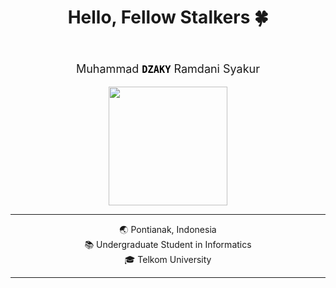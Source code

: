 <h1 align='center'> Hello, Fellow Stalkers 🍀</h1>

</br>

<p align='center' style="font-size: 18px;">
    Muhammad <strong><code style="color: black">DZAKY</code></strong> Ramdani Syakur
</p>

<p align='center'>
    <img src="README.assets/SJW_gif.gif" width="190px">

</br>

---

<p align="center">
  🌏 Pontianak, Indonesia<br>
  📚 Undergraduate Student in Informatics<br>
  🎓 Telkom University
</p>

---